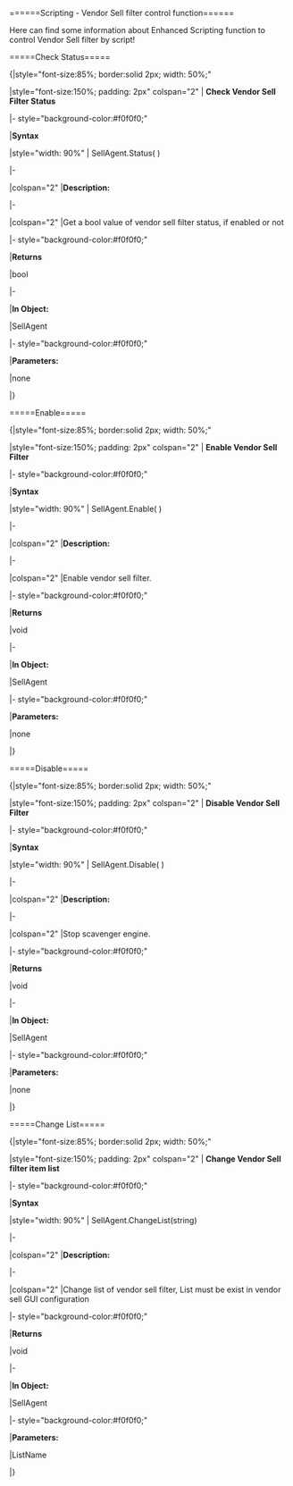 
======Scripting - Vendor Sell filter control function======

Here can find some information about Enhanced Scripting function to control Vendor Sell filter by script!



=====Check Status=====



{|style="font-size:85%; border:solid 2px; width: 50%;"

|style="font-size:150%;  padding: 2px" colspan="2" | **Check Vendor Sell Filter Status**

|- style="background-color:#f0f0f0;"

|**Syntax**

|style="width: 90%" | SellAgent.Status( )

|-

|colspan="2" |**Description:**

|-

|colspan="2" |Get a bool value of vendor sell filter status, if enabled or not

|- style="background-color:#f0f0f0;"

|**Returns**

|bool

|-

|**In Object:**

|SellAgent

|- style="background-color:#f0f0f0;"

|**Parameters:**

|none



|}



=====Enable=====



{|style="font-size:85%; border:solid 2px; width: 50%;"

|style="font-size:150%;  padding: 2px" colspan="2" | **Enable Vendor Sell Filter**

|- style="background-color:#f0f0f0;"

|**Syntax**

|style="width: 90%" | SellAgent.Enable( )

|-

|colspan="2" |**Description:**

|-

|colspan="2" |Enable vendor sell filter.

|- style="background-color:#f0f0f0;"

|**Returns**

|void

|-

|**In Object:**

|SellAgent

|- style="background-color:#f0f0f0;"

|**Parameters:**

|none



|}



=====Disable=====



{|style="font-size:85%; border:solid 2px; width: 50%;"

|style="font-size:150%;  padding: 2px" colspan="2" | **Disable Vendor Sell Filter**

|- style="background-color:#f0f0f0;"

|**Syntax**

|style="width: 90%" | SellAgent.Disable( )

|-

|colspan="2" |**Description:**

|-

|colspan="2" |Stop scavenger engine.

|- style="background-color:#f0f0f0;"

|**Returns**

|void

|-

|**In Object:**

|SellAgent

|- style="background-color:#f0f0f0;"

|**Parameters:**

|none



|}



=====Change List=====



{|style="font-size:85%; border:solid 2px; width: 50%;"

|style="font-size:150%;  padding: 2px" colspan="2" | **Change Vendor Sell filter item list**

|- style="background-color:#f0f0f0;"

|**Syntax**

|style="width: 90%" | SellAgent.ChangeList(string)

|-

|colspan="2" |**Description:**

|-

|colspan="2" |Change list of vendor sell filter, List must be exist in vendor sell GUI configuration

|- style="background-color:#f0f0f0;"

|**Returns**

|void

|-

|**In Object:**

|SellAgent

|- style="background-color:#f0f0f0;"

|**Parameters:**

|ListName



|}



